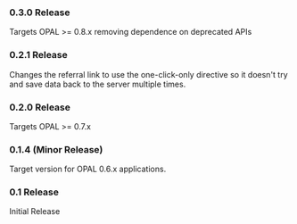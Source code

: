 ### 0.3.0 Release

Targets OPAL >= 0.8.x removing dependence on deprecated APIs

### 0.2.1 Release

Changes the referral link to use the one-click-only directive so it doesn't try and save
data back to the server multiple times.

### 0.2.0 Release

Targets OPAL >= 0.7.x

### 0.1.4 (Minor Release)

Target version for OPAL 0.6.x applications.

### 0.1 Release

Initial Release
